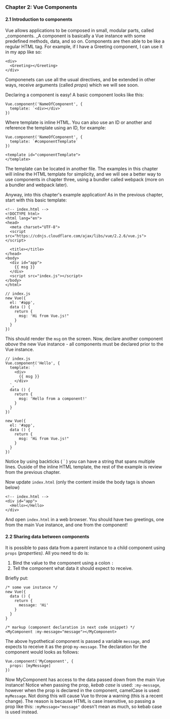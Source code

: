 ### Chapter 2: Vue Components

#### 2.1 Introduction to components

Vue allows applications to be composed in small, modular parts, called \_components. \_A component is basically a Vue instance with some predefined methods, data, and so on. Components are then able to be like a regular HTML tag. For example, if I have a Greeting component, I can use it in my app like so:

```
<div>
  <Greeting></Greeting>
</div>
```

Componenets can use all the usual directives, and be extended in other ways, receive arguments \(called _props_\) which we will see soon.

Declaring a component is easy! A basic component looks like this:

    Vue.component('NameOfComponent', {
      template: `<div></div>`
    })

Where template is inline HTML. You can also use an ID or another and reference the template using an ID, for example:

    Vue.component('NameOfComponent', {
      template: `#componentTemplate`
    })

```
<template id="componentTemplate">
</template>
```

The template can be located in another file. The examples in this chapter will inline the HTML template for simplicity, and we will see a better way to use components in chapter three, using a bundler called webpack \(more on a bundler and webpack later\).

Anyway, into this chapter's example application! As in the previous chapter, start with this basic template:

```
<!-- index.html -->
<!DOCTYPE html>
<html lang="en">
<head>
  <meta charset="UTF-8">
  <script src="https://cdnjs.cloudflare.com/ajax/libs/vue/2.2.6/vue.js"></script>

  <title></title>
</head>
<body>
  <div id="app">
    {{ msg }}
  </div>
  <script src="index.js"></script>
</body>
</html>
```

```
// index.js
new Vue({
  el: '#app',
  data () {
    return {
      msg: 'Hi from Vue.js!"
    }
  }
})
```

This should render the `msg` on the screen. Now, declare another component _above_ the new Vue instance - all components must be declared prior to the Vue instance.

    // index.js
    Vue.component('Hello', {
      template: `
        <div>
          {{ msg }}
        </div>
      `,
      data () {
        return {
          msg: 'Hello from a component!'
        }
      }
    })

    new Vue({
      el: '#app',
      data () {
        return {
          msg: 'Hi from Vue.js!"
        }
      }
    })

Notice by using backticks \( \` \) you can have a string that spans multiple lines. Ouside of the inline HTML template, the rest of the example is review from the previous chapter.

Now update `index.html` \(only the content inside the body tags is shown below\)

```
<!-- index.html -->
<div id="app">
  <Hello></Hello>
</div>
```

And open `index.html` in a web browser. You should have two greetings, one from the main Vue instance, and one from the component!

#### 2.2 Sharing data between components

It is possible to pass data from a parent instance to a child component using `props` \(_properties\)._  All you need to do is:

1. Bind the value to the component using a colon `:`
2. Tell the component what data it should expect to receive.

Briefly put:

```
/* some vue instance */
new Vue({
  data () { 
    return {
      message: 'Hi'
    }
  }
}

/* markup (component declaration in next code snippet) */ 
<MyComponent :my-message="message"></MyComponent>
```

The above hypothetical component is passed a variable `message`, and expects to receive it as the prop `my-message`. The declaration for the component would looks as follows:

```
Vue.component('MyComponent', {
  props: [myMessage]
})
```

Now MyComponent has access to the data passed down from the main Vue instance! Notice when passing the prop, _kebab case_ is used: `:my-message`, however when the prop is declared in the component, camelCase is used: `myMessage`. Not doing this will cause Vue to throw a warning \(this is a recent change\). The reason is because HTML is case insensitive, so passing a prop like this: `:myMessage="message"` doesn't mean as much, so kebab case is used instead.





